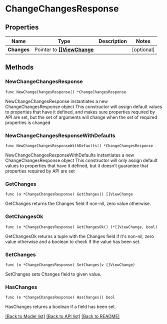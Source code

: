 # ChangeChangesResponse

## Properties

Name | Type | Description | Notes
------------ | ------------- | ------------- | -------------
**Changes** | Pointer to [**[]ViewChange**](ViewChange.md) |  | [optional] 

## Methods

### NewChangeChangesResponse

`func NewChangeChangesResponse() *ChangeChangesResponse`

NewChangeChangesResponse instantiates a new ChangeChangesResponse object
This constructor will assign default values to properties that have it defined,
and makes sure properties required by API are set, but the set of arguments
will change when the set of required properties is changed

### NewChangeChangesResponseWithDefaults

`func NewChangeChangesResponseWithDefaults() *ChangeChangesResponse`

NewChangeChangesResponseWithDefaults instantiates a new ChangeChangesResponse object
This constructor will only assign default values to properties that have it defined,
but it doesn't guarantee that properties required by API are set

### GetChanges

`func (o *ChangeChangesResponse) GetChanges() []ViewChange`

GetChanges returns the Changes field if non-nil, zero value otherwise.

### GetChangesOk

`func (o *ChangeChangesResponse) GetChangesOk() (*[]ViewChange, bool)`

GetChangesOk returns a tuple with the Changes field if it's non-nil, zero value otherwise
and a boolean to check if the value has been set.

### SetChanges

`func (o *ChangeChangesResponse) SetChanges(v []ViewChange)`

SetChanges sets Changes field to given value.

### HasChanges

`func (o *ChangeChangesResponse) HasChanges() bool`

HasChanges returns a boolean if a field has been set.


[[Back to Model list]](../README.md#documentation-for-models) [[Back to API list]](../README.md#documentation-for-api-endpoints) [[Back to README]](../README.md)


